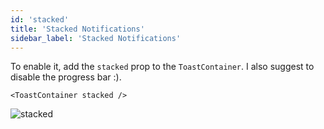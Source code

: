 ```yaml
---
id: 'stacked'
title: 'Stacked Notifications'
sidebar_label: 'Stacked Notifications'
---
```


To enable it, add the `stacked` prop to the `ToastContainer`. I also suggest to disable the progress bar :).

```tsx
<ToastContainer stacked />
```

![stacked](https://github.com/fkhadra/react-toastify/assets/5574267/975c7c01-b95e-43cf-9100-256fa8ef2760)
